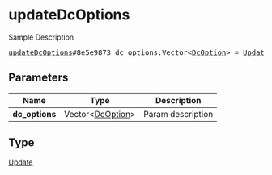 # updateDcOptions

Sample Description

<pre>
<a href="../constructor/updateDcOptions.md">updateDcOptions</a>#8e5e9873 dc_options:Vector&lt;<a href="../type/DcOption.md">DcOption</a>&gt; = <a href="../type/Update.md">Update</a>;</pre>
## Parameters

| Name | Type | Description |
|------|:----:|-------------|
| **dc_options** | Vector&lt;<a href="../type/DcOption.md">DcOption</a>&gt; | Param description |

## Type

<a href="../type/Update.md">Update</a>
